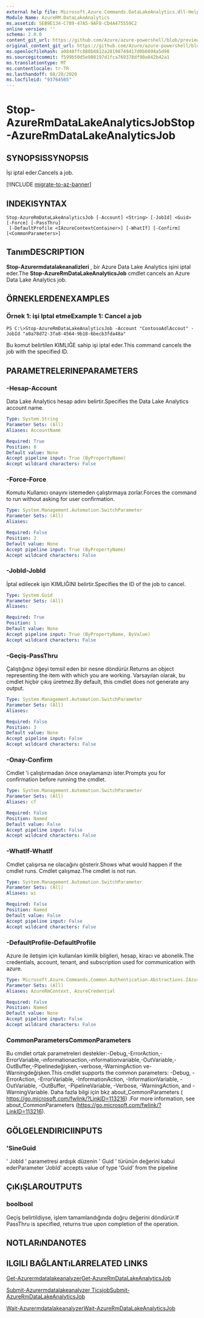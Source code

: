 ```yaml
---
external help file: Microsoft.Azure.Commands.DataLakeAnalytics.dll-Help.xml
Module Name: AzureRM.DataLakeAnalytics
ms.assetid: 5EB9E134-C789-47A5-9AF8-CD4A475559C2
online version: ''
schema: 2.0.0
content_git_url: https://github.com/Azure/azure-powershell/blob/preview/src/ResourceManager/DataLakeAnalytics/Commands.DataLakeAnalytics/help/Stop-AzureRmDataLakeAnalyticsJob.md
original_content_git_url: https://github.com/Azure/azure-powershell/blob/preview/src/ResourceManager/DataLakeAnalytics/Commands.DataLakeAnalytics/help/Stop-AzureRmDataLakeAnalyticsJob.md
ms.openlocfilehash: a0848ffc888b4812a28198749417d0b0894a5d98
ms.sourcegitcommit: f599b50d5e980197d1fca769378df90a842b42a1
ms.translationtype: MT
ms.contentlocale: tr-TR
ms.lasthandoff: 08/20/2020
ms.locfileid: "93764565"
---
```

# <span data-ttu-id="8fc32-101">Stop-AzureRmDataLakeAnalyticsJob</span><span class="sxs-lookup"><span data-stu-id="8fc32-101">Stop-AzureRmDataLakeAnalyticsJob</span></span>

## <span data-ttu-id="8fc32-102">SYNOPSIS</span><span class="sxs-lookup"><span data-stu-id="8fc32-102">SYNOPSIS</span></span>
<span data-ttu-id="8fc32-103">İşi iptal eder.</span><span class="sxs-lookup"><span data-stu-id="8fc32-103">Cancels a job.</span></span>

[!INCLUDE [migrate-to-az-banner](../../includes/migrate-to-az-banner.md)]

## <span data-ttu-id="8fc32-104">INDEKI</span><span class="sxs-lookup"><span data-stu-id="8fc32-104">SYNTAX</span></span>

```
Stop-AzureRmDataLakeAnalyticsJob [-Account] <String> [-JobId] <Guid> [-Force] [-PassThru]
 [-DefaultProfile <IAzureContextContainer>] [-WhatIf] [-Confirm] [<CommonParameters>]
```

## <span data-ttu-id="8fc32-105">Tanım</span><span class="sxs-lookup"><span data-stu-id="8fc32-105">DESCRIPTION</span></span>
<span data-ttu-id="8fc32-106">**Stop-Azurermdatalakeanalizleri** , bir Azure Data Lake Analytics işini iptal eder.</span><span class="sxs-lookup"><span data-stu-id="8fc32-106">The **Stop-AzureRmDataLakeAnalyticsJob** cmdlet cancels an Azure Data Lake Analytics job.</span></span>

## <span data-ttu-id="8fc32-107">ÖRNEKLERDEN</span><span class="sxs-lookup"><span data-stu-id="8fc32-107">EXAMPLES</span></span>

### <span data-ttu-id="8fc32-108">Örnek 1: işi Iptal etme</span><span class="sxs-lookup"><span data-stu-id="8fc32-108">Example 1: Cancel a job</span></span>
```
PS C:\>Stop-AzureRmDataLakeAnalyticsJob -Account "ContosoAdlAccout" -JobId "a0a78d72-3fa8-4564-9b18-6becb3fda48a"
```

<span data-ttu-id="8fc32-109">Bu komut belirtilen KIMLIĞE sahip işi iptal eder.</span><span class="sxs-lookup"><span data-stu-id="8fc32-109">This command cancels the job with the specified ID.</span></span>

## <span data-ttu-id="8fc32-110">PARAMETRELERINE</span><span class="sxs-lookup"><span data-stu-id="8fc32-110">PARAMETERS</span></span>

### <span data-ttu-id="8fc32-111">-Hesap</span><span class="sxs-lookup"><span data-stu-id="8fc32-111">-Account</span></span>
<span data-ttu-id="8fc32-112">Data Lake Analytics hesap adını belirtir.</span><span class="sxs-lookup"><span data-stu-id="8fc32-112">Specifies the Data Lake Analytics account name.</span></span>

```yaml
Type: System.String
Parameter Sets: (All)
Aliases: AccountName

Required: True
Position: 0
Default value: None
Accept pipeline input: True (ByPropertyName)
Accept wildcard characters: False
```

### <span data-ttu-id="8fc32-113">-Force</span><span class="sxs-lookup"><span data-stu-id="8fc32-113">-Force</span></span>
<span data-ttu-id="8fc32-114">Komutu Kullanıcı onayını istemeden çalıştırmaya zorlar.</span><span class="sxs-lookup"><span data-stu-id="8fc32-114">Forces the command to run without asking for user confirmation.</span></span>

```yaml
Type: System.Management.Automation.SwitchParameter
Parameter Sets: (All)
Aliases: 

Required: False
Position: 2
Default value: None
Accept pipeline input: True (ByPropertyName)
Accept wildcard characters: False
```

### <span data-ttu-id="8fc32-115">-JobId</span><span class="sxs-lookup"><span data-stu-id="8fc32-115">-JobId</span></span>
<span data-ttu-id="8fc32-116">İptal edilecek işin KIMLIĞINI belirtir.</span><span class="sxs-lookup"><span data-stu-id="8fc32-116">Specifies the ID of the job to cancel.</span></span>

```yaml
Type: System.Guid
Parameter Sets: (All)
Aliases: 

Required: True
Position: 1
Default value: None
Accept pipeline input: True (ByPropertyName, ByValue)
Accept wildcard characters: False
```

### <span data-ttu-id="8fc32-117">-Geçiş</span><span class="sxs-lookup"><span data-stu-id="8fc32-117">-PassThru</span></span>
<span data-ttu-id="8fc32-118">Çalıştığınız öğeyi temsil eden bir nesne döndürür.</span><span class="sxs-lookup"><span data-stu-id="8fc32-118">Returns an object representing the item with which you are working.</span></span>
<span data-ttu-id="8fc32-119">Varsayılan olarak, bu cmdlet hiçbir çıkış üretmez.</span><span class="sxs-lookup"><span data-stu-id="8fc32-119">By default, this cmdlet does not generate any output.</span></span>

```yaml
Type: System.Management.Automation.SwitchParameter
Parameter Sets: (All)
Aliases: 

Required: False
Position: 3
Default value: None
Accept pipeline input: False
Accept wildcard characters: False
```

### <span data-ttu-id="8fc32-120">-Onay</span><span class="sxs-lookup"><span data-stu-id="8fc32-120">-Confirm</span></span>
<span data-ttu-id="8fc32-121">Cmdlet 'i çalıştırmadan önce onaylamanızı ister.</span><span class="sxs-lookup"><span data-stu-id="8fc32-121">Prompts you for confirmation before running the cmdlet.</span></span>

```yaml
Type: System.Management.Automation.SwitchParameter
Parameter Sets: (All)
Aliases: cf

Required: False
Position: Named
Default value: False
Accept pipeline input: False
Accept wildcard characters: False
```

### <span data-ttu-id="8fc32-122">-WhatIf</span><span class="sxs-lookup"><span data-stu-id="8fc32-122">-WhatIf</span></span>
<span data-ttu-id="8fc32-123">Cmdlet çalışırsa ne olacağını gösterir.</span><span class="sxs-lookup"><span data-stu-id="8fc32-123">Shows what would happen if the cmdlet runs.</span></span>
<span data-ttu-id="8fc32-124">Cmdlet çalışmaz.</span><span class="sxs-lookup"><span data-stu-id="8fc32-124">The cmdlet is not run.</span></span>

```yaml
Type: System.Management.Automation.SwitchParameter
Parameter Sets: (All)
Aliases: wi

Required: False
Position: Named
Default value: False
Accept pipeline input: False
Accept wildcard characters: False
```

### <span data-ttu-id="8fc32-125">-DefaultProfile</span><span class="sxs-lookup"><span data-stu-id="8fc32-125">-DefaultProfile</span></span>
<span data-ttu-id="8fc32-126">Azure ile iletişim için kullanılan kimlik bilgileri, hesap, kiracı ve abonelik.</span><span class="sxs-lookup"><span data-stu-id="8fc32-126">The credentials, account, tenant, and subscription used for communication with azure.</span></span>

```yaml
Type: Microsoft.Azure.Commands.Common.Authentication.Abstractions.IAzureContextContainer
Parameter Sets: (All)
Aliases: AzureRmContext, AzureCredential

Required: False
Position: Named
Default value: None
Accept pipeline input: False
Accept wildcard characters: False
```

### <span data-ttu-id="8fc32-127">CommonParameters</span><span class="sxs-lookup"><span data-stu-id="8fc32-127">CommonParameters</span></span>
<span data-ttu-id="8fc32-128">Bu cmdlet ortak parametreleri destekler:-Debug,-ErrorAction,-ErrorVariable,-ınformationaction,-ınformationvariable,-OutVariable,-OutBuffer,-Pipelinedeğişken,-verbose,-WarningAction ve-Warningdeğişken.</span><span class="sxs-lookup"><span data-stu-id="8fc32-128">This cmdlet supports the common parameters: -Debug, -ErrorAction, -ErrorVariable, -InformationAction, -InformationVariable, -OutVariable, -OutBuffer, -PipelineVariable, -Verbose, -WarningAction, and -WarningVariable.</span></span> <span data-ttu-id="8fc32-129">Daha fazla bilgi için bkz about_CommonParameters ( https://go.microsoft.com/fwlink/?LinkID=113216) .</span><span class="sxs-lookup"><span data-stu-id="8fc32-129">For more information, see about_CommonParameters (https://go.microsoft.com/fwlink/?LinkID=113216).</span></span>

## <span data-ttu-id="8fc32-130">GÖLGELENDIRICI</span><span class="sxs-lookup"><span data-stu-id="8fc32-130">INPUTS</span></span>

### <span data-ttu-id="8fc32-131">'Sine</span><span class="sxs-lookup"><span data-stu-id="8fc32-131">Guid</span></span>
<span data-ttu-id="8fc32-132">' JobId ' parametresi ardışık düzenin ' Guid ' türünün değerini kabul eder</span><span class="sxs-lookup"><span data-stu-id="8fc32-132">Parameter 'JobId' accepts value of type 'Guid' from the pipeline</span></span>

## <span data-ttu-id="8fc32-133">ÇıKıŞLAR</span><span class="sxs-lookup"><span data-stu-id="8fc32-133">OUTPUTS</span></span>

### <span data-ttu-id="8fc32-134">bool</span><span class="sxs-lookup"><span data-stu-id="8fc32-134">bool</span></span>
<span data-ttu-id="8fc32-135">Geçiş belirtildiyse, işlem tamamlandığında doğru değerini döndürür.</span><span class="sxs-lookup"><span data-stu-id="8fc32-135">If PassThru is specified, returns true upon completion of the operation.</span></span>

## <span data-ttu-id="8fc32-136">NOTLARıNDA</span><span class="sxs-lookup"><span data-stu-id="8fc32-136">NOTES</span></span>

## <span data-ttu-id="8fc32-137">ILGILI BAĞLANTıLAR</span><span class="sxs-lookup"><span data-stu-id="8fc32-137">RELATED LINKS</span></span>

[<span data-ttu-id="8fc32-138">Get-Azurermdatalakeanalyzer</span><span class="sxs-lookup"><span data-stu-id="8fc32-138">Get-AzureRmDataLakeAnalyticsJob</span></span>](./Get-AzureRmDataLakeAnalyticsJob.md)

[<span data-ttu-id="8fc32-139">Submit-Azurermdatalakeanalyzer Ticsjob</span><span class="sxs-lookup"><span data-stu-id="8fc32-139">Submit-AzureRmDataLakeAnalyticsJob</span></span>](./Submit-AzureRmDataLakeAnalyticsJob.md)

[<span data-ttu-id="8fc32-140">Wait-Azurermdatalakeanalyzer</span><span class="sxs-lookup"><span data-stu-id="8fc32-140">Wait-AzureRmDataLakeAnalyticsJob</span></span>](./Wait-AzureRmDataLakeAnalyticsJob.md)


